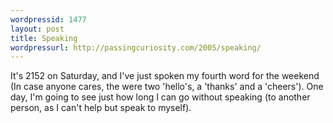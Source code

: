 ```yaml
--- 
wordpressid: 1477
layout: post
title: Speaking
wordpressurl: http://passingcuriosity.com/2005/speaking/
---
```

It's 2152 on Saturday, and I've just spoken my fourth word for the weekend (In case anyone cares, the were two 'hello's, a 'thanks' and a 'cheers'). One day, I'm going to see just how long I can go without speaking (to another person, as I can't help but speak to myself).

